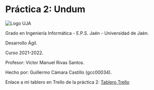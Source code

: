 # Práctica 2: Undum
![Logo UJA](https://imgs.search.brave.com/SeO89I5Gf3erxntdCwmT9MCc0tZR5Cs8wRJcxAim3XE/rs:fit:323:173:1/g:ce/aHR0cHM6Ly93d3cu/dWphZW4uZXMvZ29i/aWVybm8vdmljY29t/L3NpdGVzL2dvYmll/cm5vX3ZpY2NvbS9m/aWxlcy91cGxvYWRz/L2lubGluZS1pbWFn/ZXMvTWFyY2ElMjBV/bml2ZXJzaWRhZCUy/MGRlJTIwSmFlbi5w/bmc)

Grado en Ingeniería Informática - E.P.S. Jaén - Universidad de Jaén.

Desarrollo Ágil.

Curso 2021-2022.

Profesor: Víctor Manuel Rivas Santos.

Hecho por: Guillermo Cámara Castillo (gcc00034).

Enlace a mi tablero en Trello de la práctica 2: [Tablero Trello](https://trello.com/b/p8UYNgjW/pr%C3%A1ctica-2)





